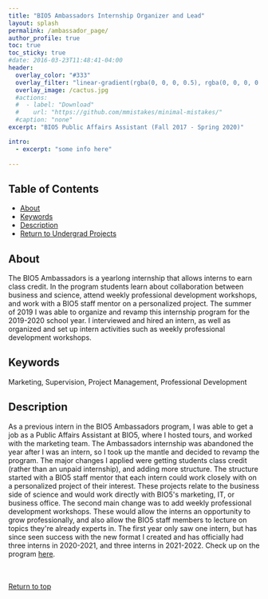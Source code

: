 ```yaml
---
title: "BIO5 Ambassadors Internship Organizer and Lead"
layout: splash
permalink: /ambassador_page/
author_profile: true
toc: true
toc_sticky: true
#date: 2016-03-23T11:48:41-04:00
header:
  overlay_color: "#333"
  overlay_filter: "linear-gradient(rgba(0, 0, 0, 0.5), rgba(0, 0, 0, 0.5))"
  overlay_image: /cactus.jpg
  #actions:
  #  - label: "Download"
  #    url: "https://github.com/mmistakes/minimal-mistakes/"
  #caption: "none"
excerpt: "BIO5 Public Affairs Assistant (Fall 2017 - Spring 2020)"

intro: 
  - excerpt: "some info here"   
   
---
```

## Table of Contents
- [About](/ambassador_page/#about)<br>
- [Keywords](/ambassador_page/#keywords)  <br> 
- [Description](/ambassador_page/#description) <br>
- [Return to Undergrad Projects](/undergrad_projects/)  


## About
The BIO5 Ambassadors is a yearlong internship that allows interns to earn class credit. In the program students learn about collaboration between business and science, attend weekly professional development workshops, and work with a BIO5 staff mentor on a personalized project. The summer of 2019 I was able to organize and revamp this internship program for the 2019-2020 school year. I interviewed and hired an intern, as well as organized and set up intern activities such as weekly professional development workshops.
## Keywords
Marketing, Supervision, Project Management, Professional Development

## Description
As a previous intern in the BIO5 Ambassadors program, I was able to get a job as a Public Affairs Assistant at BIO5, where I hosted tours, and worked with the marketing team. The Ambassadors internship was abandoned the year after I was an intern, so I took up the mantle and decided to revamp the program. The major changes I applied were getting students class credit (rather than an unpaid internship), and adding more structure. The structure started with a BIO5 staff mentor that each intern could work closely with on a personalized project of their interest. These projects relate to the business side of science and would work directly with BIO5's marketing, IT, or business office. The second main change was to add weekly professional development workshops. These would allow the interns an opportunity to grow professionally, and also allow the BIO5 staff members to lecture on topics they're already experts in. The first year only saw one intern, but has since seen success with the new format I created and has officially had three interns in 2020-2021, and three interns in 2021-2022. Check up on the program [here](https://bio5.org/impact/engaging-students/bio5-ambassadors).

<br><br>
[Return to top](/ambassador_page/#table-of-contents)
